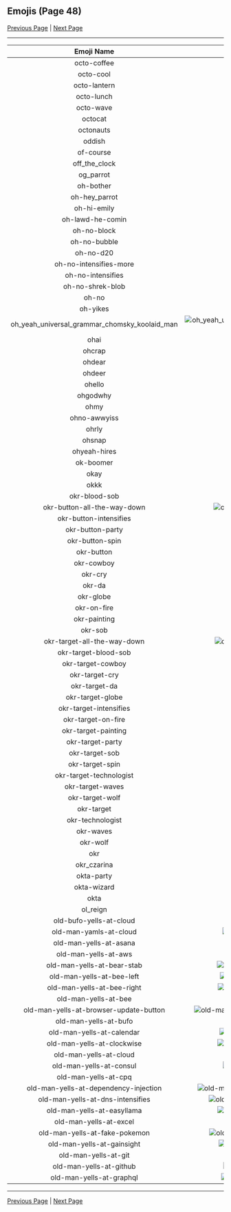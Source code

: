 
## Emojis (Page 48)

[Previous Page](/docs/hny/page-n-0047.md)
  | [Next Page](/docs/hny/page-o-0049.md)

<hr />

|Emoji Name|Image|
| :-: | :-: |
|octo-coffee| ![octo-coffee](/emojis/hny/octo-coffee.png)|
|octo-cool| ![octo-cool](/emojis/hny/octo-cool.png)|
|octo-lantern| ![octo-lantern](/emojis/hny/octo-lantern.png)|
|octo-lunch| ![octo-lunch](/emojis/hny/octo-lunch.png)|
|octo-wave| ![octo-wave](/emojis/hny/octo-wave.gif)|
|octocat| ![octocat](/emojis/hny/octocat.png)|
|octonauts| ![octonauts](/emojis/hny/octonauts.png)|
|oddish| ![oddish](/emojis/hny/oddish.png)|
|of-course| ![of-course](/emojis/hny/of-course.jpg)|
|off_the_clock| ![off_the_clock](/emojis/hny/off_the_clock.png)|
|og_parrot| ![og_parrot](/emojis/hny/og_parrot.gif)|
|oh-bother| ![oh-bother](/emojis/hny/oh-bother.png)|
|oh-hey_parrot| ![oh-hey_parrot](/emojis/hny/oh-hey_parrot.gif)|
|oh-hi-emily| ![oh-hi-emily](/emojis/hny/oh-hi-emily.jpg)|
|oh-lawd-he-comin| ![oh-lawd-he-comin](/emojis/hny/oh-lawd-he-comin.png)|
|oh-no-block| ![oh-no-block](/emojis/hny/oh-no-block.png)|
|oh-no-bubble| ![oh-no-bubble](/emojis/hny/oh-no-bubble.gif)|
|oh-no-d20| ![oh-no-d20](/emojis/hny/oh-no-d20.png)|
|oh-no-intensifies-more| ![oh-no-intensifies-more](/emojis/hny/oh-no-intensifies-more.gif)|
|oh-no-intensifies| ![oh-no-intensifies](/emojis/hny/oh-no-intensifies.gif)|
|oh-no-shrek-blob| ![oh-no-shrek-blob](/emojis/hny/oh-no-shrek-blob.png)|
|oh-no| ![oh-no](/emojis/hny/oh-no.png)|
|oh-yikes| ![oh-yikes](/emojis/hny/oh-yikes.gif)|
|oh_yeah_universal_grammar_chomsky_koolaid_man| ![oh_yeah_universal_grammar_chomsky_koolaid_man](/emojis/hny/oh_yeah_universal_grammar_chomsky_koolaid_man.png)|
|ohai| ![ohai](/emojis/hny/ohai.jpg)|
|ohcrap| ![ohcrap](/emojis/hny/ohcrap.png)|
|ohdear| ![ohdear](/emojis/hny/ohdear.png)|
|ohdeer| ![ohdeer](/emojis/hny/ohdeer.png)|
|ohello| ![ohello](/emojis/hny/ohello.gif)|
|ohgodwhy| ![ohgodwhy](/emojis/hny/ohgodwhy.png)|
|ohmy| ![ohmy](/emojis/hny/ohmy.png)|
|ohno-awwyiss| ![ohno-awwyiss](/emojis/hny/ohno-awwyiss.gif)|
|ohrly| ![ohrly](/emojis/hny/ohrly.png)|
|ohsnap| ![ohsnap](/emojis/hny/ohsnap.gif)|
|ohyeah-hires| ![ohyeah-hires](/emojis/hny/ohyeah-hires.png)|
|ok-boomer| ![ok-boomer](/emojis/hny/ok-boomer.gif)|
|okay| ![okay](/emojis/hny/okay.png)|
|okkk| ![okkk](/emojis/hny/okkk.png)|
|okr-blood-sob| ![okr-blood-sob](/emojis/hny/okr-blood-sob.png)|
|okr-button-all-the-way-down| ![okr-button-all-the-way-down](/emojis/hny/okr-button-all-the-way-down.gif)|
|okr-button-intensifies| ![okr-button-intensifies](/emojis/hny/okr-button-intensifies.gif)|
|okr-button-party| ![okr-button-party](/emojis/hny/okr-button-party.gif)|
|okr-button-spin| ![okr-button-spin](/emojis/hny/okr-button-spin.gif)|
|okr-button| ![okr-button](/emojis/hny/okr-button.png)|
|okr-cowboy| ![okr-cowboy](/emojis/hny/okr-cowboy.png)|
|okr-cry| ![okr-cry](/emojis/hny/okr-cry.png)|
|okr-da| ![okr-da](/emojis/hny/okr-da.png)|
|okr-globe| ![okr-globe](/emojis/hny/okr-globe.gif)|
|okr-on-fire| ![okr-on-fire](/emojis/hny/okr-on-fire.gif)|
|okr-painting| ![okr-painting](/emojis/hny/okr-painting.png)|
|okr-sob| ![okr-sob](/emojis/hny/okr-sob.png)|
|okr-target-all-the-way-down| ![okr-target-all-the-way-down](/emojis/hny/okr-target-all-the-way-down.gif)|
|okr-target-blood-sob| ![okr-target-blood-sob](/emojis/hny/okr-target-blood-sob.png)|
|okr-target-cowboy| ![okr-target-cowboy](/emojis/hny/okr-target-cowboy.png)|
|okr-target-cry| ![okr-target-cry](/emojis/hny/okr-target-cry.png)|
|okr-target-da| ![okr-target-da](/emojis/hny/okr-target-da.png)|
|okr-target-globe| ![okr-target-globe](/emojis/hny/okr-target-globe.gif)|
|okr-target-intensifies| ![okr-target-intensifies](/emojis/hny/okr-target-intensifies.gif)|
|okr-target-on-fire| ![okr-target-on-fire](/emojis/hny/okr-target-on-fire.gif)|
|okr-target-painting| ![okr-target-painting](/emojis/hny/okr-target-painting.png)|
|okr-target-party| ![okr-target-party](/emojis/hny/okr-target-party.gif)|
|okr-target-sob| ![okr-target-sob](/emojis/hny/okr-target-sob.png)|
|okr-target-spin| ![okr-target-spin](/emojis/hny/okr-target-spin.gif)|
|okr-target-technologist| ![okr-target-technologist](/emojis/hny/okr-target-technologist.png)|
|okr-target-waves| ![okr-target-waves](/emojis/hny/okr-target-waves.gif)|
|okr-target-wolf| ![okr-target-wolf](/emojis/hny/okr-target-wolf.png)|
|okr-target| ![okr-target](/emojis/hny/okr-target.png)|
|okr-technologist| ![okr-technologist](/emojis/hny/okr-technologist.png)|
|okr-waves| ![okr-waves](/emojis/hny/okr-waves.gif)|
|okr-wolf| ![okr-wolf](/emojis/hny/okr-wolf.png)|
|okr| ![okr](/emojis/hny/okr.gif)|
|okr_czarina| ![okr_czarina](/emojis/hny/okr_czarina.png)|
|okta-party| ![okta-party](/emojis/hny/okta-party.gif)|
|okta-wizard| ![okta-wizard](/emojis/hny/okta-wizard.png)|
|okta| ![okta](/emojis/hny/okta.png)|
|ol_reign| ![ol_reign](/emojis/hny/ol_reign.png)|
|old-bufo-yells-at-cloud| ![old-bufo-yells-at-cloud](/emojis/hny/old-bufo-yells-at-cloud.jpg)|
|old-man-yamls-at-cloud| ![old-man-yamls-at-cloud](/emojis/hny/old-man-yamls-at-cloud.png)|
|old-man-yells-at-asana| ![old-man-yells-at-asana](/emojis/hny/old-man-yells-at-asana.png)|
|old-man-yells-at-aws| ![old-man-yells-at-aws](/emojis/hny/old-man-yells-at-aws.png)|
|old-man-yells-at-bear-stab| ![old-man-yells-at-bear-stab](/emojis/hny/old-man-yells-at-bear-stab.png)|
|old-man-yells-at-bee-left| ![old-man-yells-at-bee-left](/emojis/hny/old-man-yells-at-bee-left.png)|
|old-man-yells-at-bee-right| ![old-man-yells-at-bee-right](/emojis/hny/old-man-yells-at-bee-right.png)|
|old-man-yells-at-bee| ![old-man-yells-at-bee](/emojis/hny/old-man-yells-at-bee.png)|
|old-man-yells-at-browser-update-button| ![old-man-yells-at-browser-update-button](/emojis/hny/old-man-yells-at-browser-update-button.png)|
|old-man-yells-at-bufo| ![old-man-yells-at-bufo](/emojis/hny/old-man-yells-at-bufo.png)|
|old-man-yells-at-calendar| ![old-man-yells-at-calendar](/emojis/hny/old-man-yells-at-calendar.png)|
|old-man-yells-at-clockwise| ![old-man-yells-at-clockwise](/emojis/hny/old-man-yells-at-clockwise.png)|
|old-man-yells-at-cloud| ![old-man-yells-at-cloud](/emojis/hny/old-man-yells-at-cloud.png)|
|old-man-yells-at-consul| ![old-man-yells-at-consul](/emojis/hny/old-man-yells-at-consul.png)|
|old-man-yells-at-cpq| ![old-man-yells-at-cpq](/emojis/hny/old-man-yells-at-cpq.png)|
|old-man-yells-at-dependency-injection| ![old-man-yells-at-dependency-injection](/emojis/hny/old-man-yells-at-dependency-injection.png)|
|old-man-yells-at-dns-intensifies| ![old-man-yells-at-dns-intensifies](/emojis/hny/old-man-yells-at-dns-intensifies.gif)|
|old-man-yells-at-easyllama| ![old-man-yells-at-easyllama](/emojis/hny/old-man-yells-at-easyllama.png)|
|old-man-yells-at-excel| ![old-man-yells-at-excel](/emojis/hny/old-man-yells-at-excel.gif)|
|old-man-yells-at-fake-pokemon| ![old-man-yells-at-fake-pokemon](/emojis/hny/old-man-yells-at-fake-pokemon.png)|
|old-man-yells-at-gainsight| ![old-man-yells-at-gainsight](/emojis/hny/old-man-yells-at-gainsight.png)|
|old-man-yells-at-git| ![old-man-yells-at-git](/emojis/hny/old-man-yells-at-git.png)|
|old-man-yells-at-github| ![old-man-yells-at-github](/emojis/hny/old-man-yells-at-github.png)|
|old-man-yells-at-graphql| ![old-man-yells-at-graphql](/emojis/hny/old-man-yells-at-graphql.png)|

<hr/>

[Previous Page](/docs/hny/page-n-0047.md)
  | [Next Page](/docs/hny/page-o-0049.md)